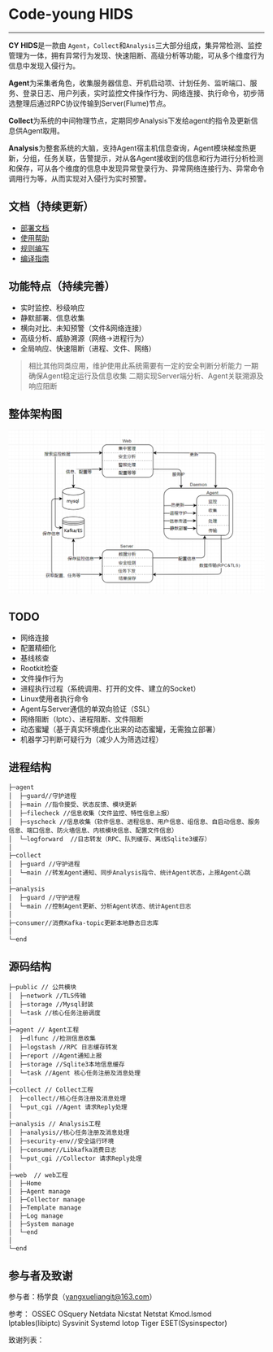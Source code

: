 # Code-young HIDS 
----------
**CY HIDS**是一款由 `Agent`，`Collect`和`Analysis`三大部分组成，集异常检测、监控管理为一体，拥有异常行为发现、快速阻断、高级分析等功能，可从多个维度行为信息中发现入侵行为。

**Agent**为采集者角色，收集服务器信息、开机启动项、计划任务、监听端口、服务、登录日志、用户列表，实时监控文件操作行为、网络连接、执行命令，初步筛选整理后通过RPC协议传输到Server(Flume)节点。

**Collect**为系统的中间物理节点，定期同步Analysis下发给agent的指令及更新信息供Agent取用。

**Analysis**为整套系统的大脑，支持Agent宿主机信息查询，Agent模块梯度热更新，分组，任务关联，告警提示，对从各Agent接收到的信息和行为进行分析检测和保存，可从各个维度的信息中发现异常登录行为、异常网络连接行为、异常命令调用行为等，从而实现对入侵行为实时预警。


## 文档（持续更新）

* [部署文档](./docs/)
* [使用帮助](./docs/)
* [规则编写](./docs/)
* [编译指南](./docs/)

## 功能特点（持续完善）


- 实时监控、秒级响应
- 静默部署、信息收集
- 横向对比、未知预警（文件&网络连接）
- 高级分析、威胁溯源（网络->进程行为）
- 全局响应、快速阻断（进程、文件、网络）


> 相比其他同类应用，维护使用此系统需要有一定的安全判断分析能力
> 一期确保Agent稳定运行及信息收集
>二期实现Server端分析、Agent关联溯源及响应阻断

## 整体架构图
![](./docs/lc.png)


## TODO
- 网络连接
- 配置精细化
- 基线核查
- Rootkit检查
- 文件操作行为
- 进程执行过程（系统调用、打开的文件、建立的Socket）
- Linux使用者执行命令
- Agent与Server通信的单双向验证（SSL）
- 网络阻断（Iptc）、进程阻断、文件阻断
- 动态蜜罐（基于真实环境虚化出来的动态蜜罐，无需独立部署）
- 机器学习判断可疑行为（减少人为筛选过程）


## 进程结构
```
├─agent 
│  ├─guard//守护进程
│  ├─main //指令接受、状态反馈、模块更新
│  ├─filecheck //信息收集（文件监控、特性信息上报）
│  ├─syscheck //信息收集（软件信息、进程信息、用户信息、组信息、自启动信息、服务信息、端口信息、防火墙信息、内核模块信息、配置文件信息）
│  └─logforward  //日志转发（RPC、队列缓存、离线Sqlite3缓存）
│  
├─collect 
│  ├─guard //守护进程
│  └─main //转发Agent通知、同步Analysis指令、统计Agent状态，上报Agent心跳
│
├─analysis
│  ├─guard //守护进程
│  └─main //控制Agent更新、分析Agent状态、统计Agent日志
│
├─consumer//消费Kafka-topic更新本地静态日志库
│
└─end
```

## 源码结构
```
├─public // 公共模块
│  ├─network //TLS传输
│  ├─storage //Mysql封装
│  └─task //核心任务注册调度
│
├─agent // Agent工程
│  ├─dlfunc //检测信息收集
│  ├─logstash //RPC 日志缓存转发
│  ├─report //Agent通知上报
│  ├─storage //Sqlite3本地信息缓存
│  └─task //Agent 核心任务注册及消息处理
│
├─collect // Collect工程
│  ├─collect//核心任务注册及消息处理
│  └─put_cgi //Agent 请求Reply处理
│
├─analysis // Analysis工程
│  ├─analysis//核心任务注册及消息处理
│  ├─security-env//安全运行环境
│  ├─consumer//Libkafka消费日志
│  └─put_cgi //Collector 请求Reply处理
│
├─web  // web工程
│  ├─Home 
│  ├─Agent manage
│  ├─Collector manage 
│  ├─Template manage
│  ├─Log manage
│  ├─System manage
│  └─end
│
└─end
```

## 参与者及致谢

参与者：杨学良（yangxueliangit@163.com）

参考：
OSSEC
OSquery
Netdata
Nicstat
Netstat
Kmod.lsmod 
Iptables(libiptc)
Sysvinit
Systemd
Iotop
Tiger
ESET(Sysinspector)


致谢列表：
